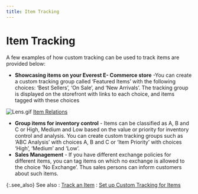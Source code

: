 ```yaml
---
title: Item Tracking
---
```


# Item Tracking


A few examples of how custom tracking can be used to track items are  provided below:

- **Showcasing 
 items on your Everest E- 
 Commerce store** -You can create a custom tracking group called ‘Featured  Items’ with the following choices: ‘Best Sellers’, ‘On Sale’, and ‘New  Arrivals’. The tracking group is displayed on the storefront with links  to each choice, and items tagged with these choices



![Lens.gif]({{site.ct_baseurl}}/img/lens.gif) [Item  Relations](building-an-online-store.chm::/creating_item_relations.htm)

- **Group 
 items for inventory control** - Items can be classified as A, B and  C or High, Medium and Low based on the value or priority for inventory  control and analysis. You can create custom tracking groups such as ‘ABC  Analysis’ with choices A, B and C or ‘Item Priority’ with choices ‘High’,  ‘Medium’ and ‘Low’.
- **Sales 
 Management** - If you have different exchange policies for different  items, you can tag items on which no exchange is allowed to the choice  ‘No Exchange’. Thus sales persons can inform customers about such items.



{:.see_also}
See also
: [Track an Item]({{site.ct_baseurl}}/item-tracking/track_an_item.html)
: [Set  up Custom Tracking for Items]({{site.ct_baseurl}}/item-tracking/set_up_custom_tracking_for_items.html)
